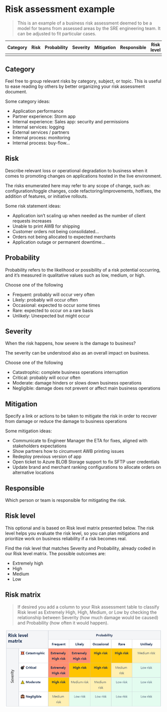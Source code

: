 # Risk assessment example

> This is an example of a business risk assessment deemed to be a model for teams from assessed areas by the SRE engineering team. 
> It can be adjusted to fit particular cases.

|Category|Risk|Probability|Severity|Mitigation|Responsible|Risk level|
|--|--|--|--|--|--|--|
||||||||


## Category

Feel free to group relevant risks by category, subject, or topic. This is useful to ease reading by others by better organizing your risk assessment document.

Some category ideas:

- Application performance
- Partner experience: Storm app
- Internal experience: Sales app: security and permissions
- Internal services: logging
- External services / partners
- Internal process: monitoring
- Internal process: buy-flow…

## Risk
Describe relevant loss or operational degradation to business when it comes to promoting changes on applications hosted in the live environment. 

The risks enumerated here may refer to any scope of change, such as: configuration/toggle changes, code refactoring/improvements, hotfixes, the addition of features, or initiative rollouts.

Some risk statement ideas:

- Application isn’t scaling  up when needed as the number of client requests increases
- Unable to print AWB for shipping
- Customer orders not being consolidated…
- Orders not being allocated to expected merchants
- Application outage or permanent downtime…

## Probability
Probability refers to the likelihood or possibility of a risk potential occurring, and it’s measured in qualitative values such as low, medium, or high. 

Choose one of the following

- Frequent: probably will occur very often
- Likely: probably will occur often
- Occasional: expected to occur some times
- Rare: expected to occur on a rare basis
- Unlikely: Unexpected but might occur

## Severity
When the risk happens, how severe is the damage to business? 

The severity can be understood also as an overall impact on business.

Choose one of the following

- Catastrophic: complete business operations interruption
- Critical: probably will occur often
- Moderate: damage hinders or slows down business operations
- Negligible: damage does not prevent or affect main business operations

## Mitigation

Specify a link or actions to be taken to mitigate the risk in order to recover from damage or reduce the damage to business operations

Some mitigation ideas:

- Communicate to Engineer Manager the ETA for fixes, aligned with stakeholders expectations
- Show partners how to circumvent AWB printing issues 
- Redeploy previous version of app 
- Open ticket to Azure BLOB Storage support to fix SFTP user credentials
- Update brand and merchant ranking configurations to allocate orders on alternative locations

## Responsible

Which person or team is responsible for mitigating the risk.

<person or team>

## Risk level
  
This optional and is based on Risk level matrix presented below. The risk level helps you evaluate the risk level, so you can plan mitigations and prioritize work on business reliability if a risk becomes real.
  
Find the risk level that matches Severity and Probability, already coded in our Risk level matrix. The possible outcomes are:

- Extremely high
- High
- Medium
- Low

## Risk matrix
  
  > If desired you add a column to your Risk assessment table to classify Risk level as Extremely High, High, Medium, or Low by checking the relationship between Severity (how much damage would be caused) and Probability (how often it would happen).

![](https://github.com/juniormayhe/Scripts/blob/master/sre/2021-06-17_10h29_24.png?raw=true)
